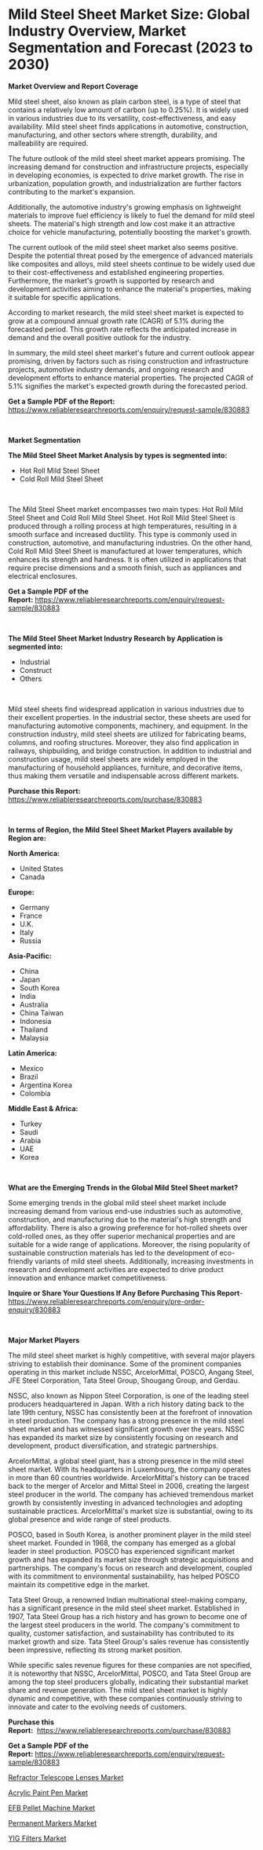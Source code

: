 <p><h1>Mild Steel Sheet Market Size: Global Industry Overview, Market Segmentation and Forecast (2023 to 2030)</h1></p><p><strong>Market Overview and Report Coverage</strong></p>
<p><p>Mild steel sheet, also known as plain carbon steel, is a type of steel that contains a relatively low amount of carbon (up to 0.25%). It is widely used in various industries due to its versatility, cost-effectiveness, and easy availability. Mild steel sheet finds applications in automotive, construction, manufacturing, and other sectors where strength, durability, and malleability are required.</p><p>The future outlook of the mild steel sheet market appears promising. The increasing demand for construction and infrastructure projects, especially in developing economies, is expected to drive market growth. The rise in urbanization, population growth, and industrialization are further factors contributing to the market's expansion.</p><p>Additionally, the automotive industry's growing emphasis on lightweight materials to improve fuel efficiency is likely to fuel the demand for mild steel sheets. The material's high strength and low cost make it an attractive choice for vehicle manufacturing, potentially boosting the market's growth.</p><p>The current outlook of the mild steel sheet market also seems positive. Despite the potential threat posed by the emergence of advanced materials like composites and alloys, mild steel sheets continue to be widely used due to their cost-effectiveness and established engineering properties. Furthermore, the market's growth is supported by research and development activities aiming to enhance the material's properties, making it suitable for specific applications.</p><p>According to market research, the mild steel sheet market is expected to grow at a compound annual growth rate (CAGR) of 5.1% during the forecasted period. This growth rate reflects the anticipated increase in demand and the overall positive outlook for the industry.</p><p>In summary, the mild steel sheet market's future and current outlook appear promising, driven by factors such as rising construction and infrastructure projects, automotive industry demands, and ongoing research and development efforts to enhance material properties. The projected CAGR of 5.1% signifies the market's expected growth during the forecasted period.</p></p>
<p><strong>Get a Sample PDF of the Report:</strong> <a href="https://www.reliableresearchreports.com/enquiry/request-sample/830883">https://www.reliableresearchreports.com/enquiry/request-sample/830883</a></p>
<p>&nbsp;</p>
<p><strong>Market Segmentation</strong></p>
<p><strong>The Mild Steel Sheet Market Analysis by types is segmented into:</strong></p>
<p><ul><li>Hot Roll Mild Steel Sheet</li><li>Cold Roll Mild Steel Sheet</li></ul></p>
<p>&nbsp;</p>
<p><p>The Mild Steel Sheet market encompasses two main types: Hot Roll Mild Steel Sheet and Cold Roll Mild Steel Sheet. Hot Roll Mild Steel Sheet is produced through a rolling process at high temperatures, resulting in a smooth surface and increased ductility. This type is commonly used in construction, automotive, and manufacturing industries. On the other hand, Cold Roll Mild Steel Sheet is manufactured at lower temperatures, which enhances its strength and hardness. It is often utilized in applications that require precise dimensions and a smooth finish, such as appliances and electrical enclosures.</p></p>
<p><strong>Get a Sample PDF of the Report:</strong>&nbsp;<a href="https://www.reliableresearchreports.com/enquiry/request-sample/830883">https://www.reliableresearchreports.com/enquiry/request-sample/830883</a></p>
<p>&nbsp;</p>
<p><strong>The Mild Steel Sheet Market Industry Research by Application is segmented into:</strong></p>
<p><ul><li>Industrial</li><li>Construct</li><li>Others</li></ul></p>
<p>&nbsp;</p>
<p><p>Mild steel sheets find widespread application in various industries due to their excellent properties. In the industrial sector, these sheets are used for manufacturing automotive components, machinery, and equipment. In the construction industry, mild steel sheets are utilized for fabricating beams, columns, and roofing structures. Moreover, they also find application in railways, shipbuilding, and bridge construction. In addition to industrial and construction usage, mild steel sheets are widely employed in the manufacturing of household appliances, furniture, and decorative items, thus making them versatile and indispensable across different markets.</p></p>
<p><strong>Purchase this Report:</strong>&nbsp; <a href="https://www.reliableresearchreports.com/purchase/830883">https://www.reliableresearchreports.com/purchase/830883</a></p>
<p>&nbsp;</p>
<p><strong>In terms of Region, the Mild Steel Sheet Market Players available by Region are:</strong></p>
<p>
    <p> <strong> North America: </strong>
        <ul>
            <li>United States</li>
            <li>Canada</li>
        </ul>
        </p> 
    <p> <strong> Europe: </strong>
        <ul>
            <li>Germany</li>
            <li>France</li>
            <li>U.K.</li>
            <li>Italy</li>
            <li>Russia</li>
        </ul>
        </p> 
    <p> <strong> Asia-Pacific: </strong>
        <ul>
            <li>China</li>
            <li>Japan</li>
            <li>South Korea</li>
            <li>India</li>
            <li>Australia</li>
            <li>China Taiwan</li>
            <li>Indonesia</li>
            <li>Thailand</li>
            <li>Malaysia</li>
        </ul>
        </p> 
    <p> <strong> Latin America: </strong>
        <ul>
            <li>Mexico</li>
            <li>Brazil</li>
            <li>Argentina Korea</li>
            <li>Colombia</li>
        </ul>
        </p> 
    <p> <strong> Middle East & Africa: </strong>
        <ul>
            <li>Turkey</li>
            <li>Saudi</li>
            <li>Arabia</li>
            <li>UAE</li>
            <li>Korea</li>
        </ul>
    </p>
    </p>
<p>&nbsp;</p>
<p><strong>What are the Emerging Trends in the Global Mild Steel Sheet market?</strong></p>
<p><p>Some emerging trends in the global mild steel sheet market include increasing demand from various end-use industries such as automotive, construction, and manufacturing due to the material's high strength and affordability. There is also a growing preference for hot-rolled sheets over cold-rolled ones, as they offer superior mechanical properties and are suitable for a wide range of applications. Moreover, the rising popularity of sustainable construction materials has led to the development of eco-friendly variants of mild steel sheets. Additionally, increasing investments in research and development activities are expected to drive product innovation and enhance market competitiveness.</p></p>
<p><strong>Inquire or Share Your Questions If Any Before Purchasing This Report</strong>- <a href="https://www.reliableresearchreports.com/enquiry/pre-order-enquiry/830883">https://www.reliableresearchreports.com/enquiry/pre-order-enquiry/830883</a></p>
<p>&nbsp;</p>
<p><strong>Major Market Players</strong></p>
<p><p>The mild steel sheet market is highly competitive, with several major players striving to establish their dominance. Some of the prominent companies operating in this market include NSSC, ArcelorMittal, POSCO, Angang Steel, JFE Steel Corporation, Tata Steel Group, Shougang Group, and Gerdau.</p><p>NSSC, also known as Nippon Steel Corporation, is one of the leading steel producers headquartered in Japan. With a rich history dating back to the late 19th century, NSSC has consistently been at the forefront of innovation in steel production. The company has a strong presence in the mild steel sheet market and has witnessed significant growth over the years. NSSC has expanded its market size by consistently focusing on research and development, product diversification, and strategic partnerships.</p><p>ArcelorMittal, a global steel giant, has a strong presence in the mild steel sheet market. With its headquarters in Luxembourg, the company operates in more than 60 countries worldwide. ArcelorMittal's history can be traced back to the merger of Arcelor and Mittal Steel in 2006, creating the largest steel producer in the world. The company has achieved tremendous market growth by consistently investing in advanced technologies and adopting sustainable practices. ArcelorMittal's market size is substantial, owing to its global presence and wide range of steel products.</p><p>POSCO, based in South Korea, is another prominent player in the mild steel sheet market. Founded in 1968, the company has emerged as a global leader in steel production. POSCO has experienced significant market growth and has expanded its market size through strategic acquisitions and partnerships. The company's focus on research and development, coupled with its commitment to environmental sustainability, has helped POSCO maintain its competitive edge in the market.</p><p>Tata Steel Group, a renowned Indian multinational steel-making company, has a significant presence in the mild steel sheet market. Established in 1907, Tata Steel Group has a rich history and has grown to become one of the largest steel producers in the world. The company's commitment to quality, customer satisfaction, and sustainability has contributed to its market growth and size. Tata Steel Group's sales revenue has consistently been impressive, reflecting its strong market position.</p><p>While specific sales revenue figures for these companies are not specified, it is noteworthy that NSSC, ArcelorMittal, POSCO, and Tata Steel Group are among the top steel producers globally, indicating their substantial market share and revenue generation. The mild steel sheet market is highly dynamic and competitive, with these companies continuously striving to innovate and cater to the evolving needs of customers.</p></p>
<p><strong>Purchase this Report:</strong>&nbsp;&nbsp;<a href="https://www.reliableresearchreports.com/purchase/830883">https://www.reliableresearchreports.com/purchase/830883</a></p>
<p></p>
<p><strong>Get a Sample PDF of the Report:</strong>&nbsp;<a href="https://www.reliableresearchreports.com/enquiry/request-sample/830883">https://www.reliableresearchreports.com/enquiry/request-sample/830883</a></p>
<p><p><a href="https://medium.com/@joshuahintz2023/refractor-telescope-lenses-market-size-and-market-trends-complete-industry-overview-2023-to-2030-c3770fea6e84">Refractor Telescope Lenses Market</a></p><p><a href="https://medium.com/@keenanmarks2023/acrylic-paint-pen-market-size-reveals-the-best-marketing-channels-in-global-industry-c7fbd5b503ee">Acrylic Paint Pen Market</a></p><p><a href="https://medium.com/@anibalstamm1912/efb-pellet-machine-market-the-key-to-successful-business-strategy-forecast-till-2030-48fab2fcd1b2">EFB Pellet Machine Market</a></p><p><a href="https://medium.com/@chasegibson1901/permanent-markers-market-size-market-outlook-and-market-forecast-2023-to-2030-b591cdf7318d">Permanent Markers Market</a></p><p><a href="https://medium.com/@winonaboehm2023/decoding-yig-filters-market-metrics-market-share-trends-and-growth-patterns-57ab9626e253">YIG Filters Market</a></p></p>